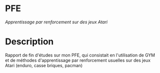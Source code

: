 PFE
=====
*Apprentissage par renforcement sur des jeux Atari*

# Description
Rapport de fin d'études sur mon PFE, qui consistait en l'utilisation de GYM et de méthodes d'apprentissage par renforcement usuelles sur des jeux Atari (enduro, casse briques, pacman)
